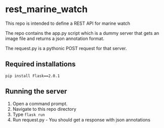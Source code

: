 # rest_marine_watch
This repo is intended to define a REST API for marine watch 

The repo contains the app.py script which is a dummy server that gets an image file and returns a json annotation format.

The request.py is a pythonic POST request for that server.

## Required installations
`pip install Flask==2.0.1`

## Running the server

1. Open a command prompt.
1. Navigate to this repo directory 
1. Type `flask run`
1. Run request.py - You should get a response with json annotations

